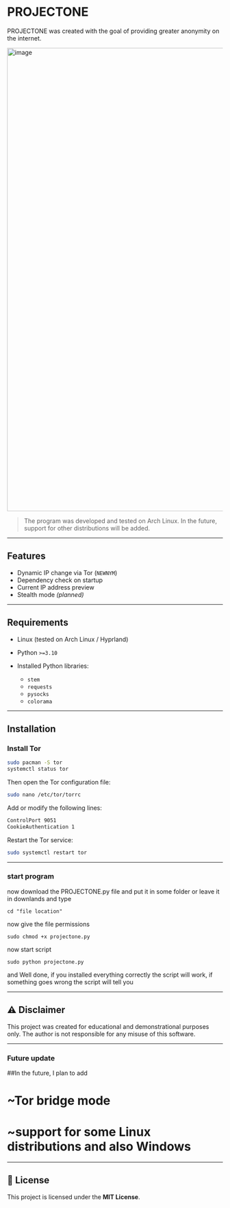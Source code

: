 # PROJECTONE

PROJECTONE was created with the goal of providing greater anonymity on the internet.

<img width="1920" height="1080" alt="image" src="https://github.com/user-attachments/assets/5687ae5a-d10a-4a84-80b3-b5aa19fa3900" />

> The program was developed and tested on Arch Linux. In the future, support for other distributions will be added.

---

## Features

* Dynamic IP change via Tor (`NEWNYM`)
* Dependency check on startup
* Current IP address preview
* Stealth mode *(planned)*

---

## Requirements

* Linux (tested on Arch Linux / Hyprland)
* Python `>=3.10`
* Installed Python libraries:

  * `stem`
  * `requests`
  * `pysocks`
  * `colorama`

---

## Installation

### Install Tor

```bash
sudo pacman -S tor
systemctl status tor
```

Then open the Tor configuration file:

```bash
sudo nano /etc/tor/torrc
```

Add or modify the following lines:

```bash
ControlPort 9051
CookieAuthentication 1
```

Restart the Tor service:

```bash
sudo systemctl restart tor
```

---

### start program

now download the PROJECTONE.py file and put it in some folder or leave it in downlands
and type

```
cd "file location"
```

now give the file permissions
```
sudo chmod +x projectone.py
```

now start script 

```
sudo python projectone.py
```

and Well done, if you installed everything correctly the script will work, if something goes wrong the script will tell you

---

## ⚠️ Disclaimer

This project was created for educational and demonstrational purposes only.
The author is not responsible for any misuse of this software.

---

### Future update

##In the future, I plan to add 
# ~Tor bridge mode 
# ~support for some Linux distributions and also Windows

---

## 📜 License

This project is licensed under the **MIT License**.
